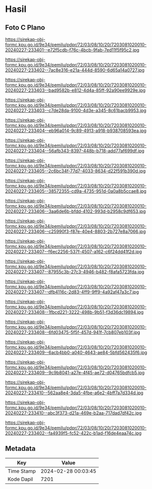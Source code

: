 # Hasil

## Foto C Plano

https://sirekap-obj-formc.kpu.go.id/9e34/pemilu/pdpr/72/03/08/10/20/7203081020010-20240227-233401--e72f5cdb-f76c-4bcb-9fab-7ed11f5f95c2.jpg

https://sirekap-obj-formc.kpu.go.id/9e34/pemilu/pdpr/72/03/08/10/20/7203081020010-20240227-233402--7ac8e316-e21a-444d-8590-6d65a14a0727.jpg

https://sirekap-obj-formc.kpu.go.id/9e34/pemilu/pdpr/72/03/08/10/20/7203081020010-20240227-233403--bad9582b-e812-4d4a-85ff-92a90ee9929e.jpg

https://sirekap-obj-formc.kpu.go.id/9e34/pemilu/pdpr/72/03/08/10/20/7203081020010-20240227-233403--c7de28da-9100-4d3e-a345-8c61bacb9953.jpg

https://sirekap-obj-formc.kpu.go.id/9e34/pemilu/pdpr/72/03/08/10/20/7203081020010-20240227-233404--eb96a014-9c89-4913-a918-b938708593ea.jpg

https://sirekap-obj-formc.kpu.go.id/9e34/pemilu/pdpr/72/03/08/10/20/7203081020010-20240227-233404--56afb343-8397-448b-b718-add77af699df.jpg

https://sirekap-obj-formc.kpu.go.id/9e34/pemilu/pdpr/72/03/08/10/20/7203081020010-20240227-233405--2c6bc34f-77d7-4033-8634-d22f591b390d.jpg

https://sirekap-obj-formc.kpu.go.id/9e34/pemilu/pdpr/72/03/08/10/20/7203081020010-20240227-233405--38572355-cd9a-4735-951d-0a0a8b5ccae8.jpg

https://sirekap-obj-formc.kpu.go.id/9e34/pemilu/pdpr/72/03/08/10/20/7203081020010-20240227-233406--3aa6de6b-bfdd-4102-993d-b2958c9df653.jpg

https://sirekap-obj-formc.kpu.go.id/9e34/pemilu/pdpr/72/03/08/10/20/7203081020010-20240227-233406--c25990f3-f87e-40e4-8803-2b727e8a7066.jpg

https://sirekap-obj-formc.kpu.go.id/9e34/pemilu/pdpr/72/03/08/10/20/7203081020010-20240227-233407--f6ec2256-537f-4507-a162-c6f24dd41f2d.jpg

https://sirekap-obj-formc.kpu.go.id/9e34/pemilu/pdpr/72/03/08/10/20/7203081020010-20240227-233407--87955c3b-27c3-4946-b482-f8afa5723fda.jpg

https://sirekap-obj-formc.kpu.go.id/9e34/pemilu/pdpr/72/03/08/10/20/7203081020010-20240227-233407--dfb4116c-2d83-4ff9-9ff9-4a92af47a3c7.jpg

https://sirekap-obj-formc.kpu.go.id/9e34/pemilu/pdpr/72/03/08/10/20/7203081020010-20240227-233408--1fbcd221-3222-498b-9b51-f3d36dc19894.jpg

https://sirekap-obj-formc.kpu.go.id/9e34/pemilu/pdpr/72/03/08/10/20/7203081020010-20240227-233408--6fd03475-5f5f-457d-941f-7cb807eb103f.jpg

https://sirekap-obj-formc.kpu.go.id/9e34/pemilu/pdpr/72/03/08/10/20/7203081020010-20240227-233409--6acb4bb0-a040-4643-ae84-5bfd562435f6.jpg

https://sirekap-obj-formc.kpu.go.id/9e34/pemilu/pdpr/72/03/08/10/20/7203081020010-20240227-233409--9c9b8041-a27e-4f45-ae72-d04765bdfcb5.jpg

https://sirekap-obj-formc.kpu.go.id/9e34/pemilu/pdpr/72/03/08/10/20/7203081020010-20240227-233410--562aa8e4-3da5-4fbe-a6e2-4bff7a7d334d.jpg

https://sirekap-obj-formc.kpu.go.id/9e34/pemilu/pdpr/72/03/08/10/20/7203081020010-20240227-233410--abc3f373-d21a-469e-b2aa-717dad7df42c.jpg

https://sirekap-obj-formc.kpu.go.id/9e34/pemilu/pdpr/72/03/08/10/20/7203081020010-20240227-233402--fa4939f5-fc52-422c-b1ad-f16de4eaa74c.jpg


## Metadata

| Key        | Value               |
| ---------- | ------------------- |
| Time Stamp | 2024-02-28 00:03:45 |
| Kode Dapil | 7201                |



